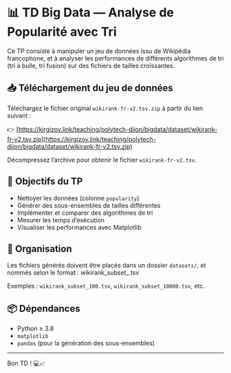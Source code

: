 # 📊 TD Big Data — Analyse de Popularité avec Tri

Ce TP consiste à manipuler un jeu de données issu de Wikipédia francophone, et à analyser les performances de différents algorithmes de tri (tri à bulle, tri fusion) sur des fichiers de tailles croissantes.

## 📥 Téléchargement du jeu de données

Téléchargez le fichier original `wikirank-fr-v2.tsv.zip` à partir du lien suivant :

👉 [https://kirgizov.link/teaching/polytech-dijon/bigdata/dataset/wikirank-fr-v2.tsv.zip](https://kirgizov.link/teaching/polytech-dijon/bigdata/dataset/wikirank-fr-v2.tsv.zip)

Décompressez l’archive pour obtenir le fichier `wikirank-fr-v2.tsv`.

## 🧪 Objectifs du TP

- Nettoyer les données (colonne `popularity`)
- Générer des sous-ensembles de tailles différentes
- Implémenter et comparer des algorithmes de tri
- Mesurer les temps d’exécution
- Visualiser les performances avec Matplotlib

## 📁 Organisation

Les fichiers générés doivent être placés dans un dossier `datasets/`, et nommés selon le format :
wikirank_subset_<taille>.tsv


Exemples : `wikirank_subset_100.tsv`, `wikirank_subset_10000.tsv`, etc.

## 📦 Dépendances

- Python ≥ 3.8
- `matplotlib`
- `pandas` (pour la génération des sous-ensembles)

---

Bon TD ! 💻📈


